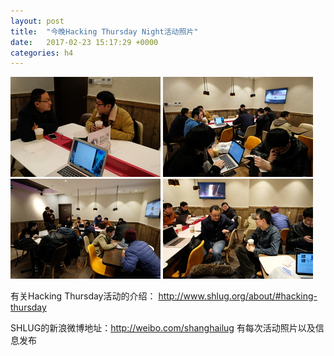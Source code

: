 ```yaml
---
layout: post
title:  "今晚Hacking Thursday Night活动照片"
date:   2017-02-23 15:17:29 +0000
categories: h4
---
```


[<img src='https://raw.githubusercontent.com/shanghailug/res2017/master/h223.h4/h223_1944_1200+08.240x160.jpg'>](https://raw.githubusercontent.com/shanghailug/res2017/master/h223.h4/h223_1944_1200+08.JPG)
[<img src='https://raw.githubusercontent.com/shanghailug/res2017/master/h223.h4/h223_1944_4600+08.240x160.jpg'>](https://raw.githubusercontent.com/shanghailug/res2017/master/h223.h4/h223_1944_4600+08.JPG)
[<img src='https://raw.githubusercontent.com/shanghailug/res2017/master/h223.h4/h223_2007_4100+08.240x160.jpg'>](https://raw.githubusercontent.com/shanghailug/res2017/master/h223.h4/h223_2007_4100+08.JPG)
[<img src='https://raw.githubusercontent.com/shanghailug/res2017/master/h223.h4/h223_2009_0500+08.240x160.jpg'>](https://raw.githubusercontent.com/shanghailug/res2017/master/h223.h4/h223_2009_0500+08.JPG)

有关Hacking Thursday活动的介绍：
http://www.shlug.org/about/#hacking-thursday

SHLUG的新浪微博地址：http://weibo.com/shanghailug 有每次活动照片以及信息发布


